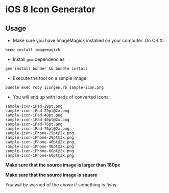 # iOS 8 Icon Generator

## Usage

- Make sure you have ImageMagick installed on your computer. On OS X:

```shell
brew install imagemagick
```

- Install `gem` dependencies

```shell
gem install bunder && bundle install
```

- Execute the tool on a simple image:

```shell
bundle exec ruby icongen.rb sample-icon.png
```

- You will end up with loads of converted icons:

```shell
sample-icon-iPad-29pt.png
sample-icon-iPad-29pt@2x.png
sample-icon-iPad-40pt.png
sample-icon-iPad-40pt@2x.png
sample-icon-iPad-76pt.png
sample-icon-iPad-76pt@2x.png
sample-icon-iPhone-29pt@2x.png
sample-icon-iPhone-29pt@3x.png
sample-icon-iPhone-40pt@2x.png
sample-icon-iPhone-40pt@3x.png
sample-icon-iPhone-60pt@2x.png
sample-icon-iPhone-60pt@3x.png
```

**Make sure that the source image is larger than 180px**

**Make sure that the source image is square**

You *will* be warned of the above if something is fishy.






